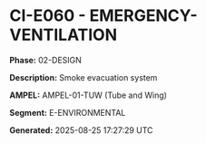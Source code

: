 # CI-E060 - EMERGENCY-VENTILATION

**Phase:** 02-DESIGN

**Description:** Smoke evacuation system

**AMPEL:** AMPEL-01-TUW (Tube and Wing)

**Segment:** E-ENVIRONMENTAL

**Generated:** 2025-08-25 17:27:29 UTC
